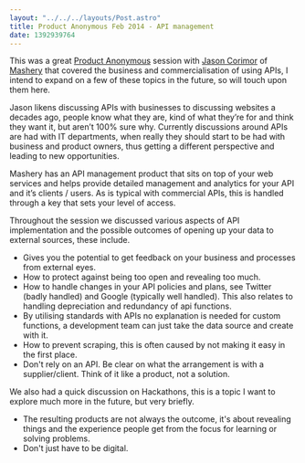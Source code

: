 ```yaml
---
layout: "../../../layouts/Post.astro"
title: Product Anonymous Feb 2014 - API management
date: 1392939764
---
```


This was a great <a href="https://productanonymous.com/" target="_blank">Product Anonymous</a> session with <a href="https://au.linkedin.com/pub/jason-cormier/15/131/744" target="_blank">Jason Corimor</a> of <a href="https://www.mashery.com/" target="_blank">Mashery</a> that covered the business and commercialisation of using APIs, I intend to expand on a few of these topics in the future, so will touch upon them here.

Jason likens discussing APIs with businesses to discussing websites a decades ago, people know what they are, kind of what they’re for and think they want it, but aren’t 100% sure why. Currently discussions around APIs are had with IT departments, when really they should start to be had with business and product owners, thus getting a different perspective and leading to new opportunities.

Mashery has an API management product that sits on top of your web services and helps provide detailed management and analytics for your API and it’s clients / users. As is typical with commercial APIs, this is handled through a key that sets your level of access.

Throughout the session we discussed various aspects of API implementation and the possible outcomes of opening up your data to external sources, these include.<ul><li class="p1">Gives you the potential to get feedback on your business and processes from external eyes.</li><li class="p1">How to protect against being too open and revealing too much.</li><li class="p1">How to handle changes in your API policies and plans, see Twitter (badly handled) and Google (typically well handled). This also relates to handling depreciation and redundancy of api functions.</li><li class="p1">By utilising standards with APIs no explanation is needed for custom functions, a development team can just take the data source and create with it.</li><li class="p1">How to prevent scraping, this is often caused by not making it easy in the first place.</li><li class="p1">Don't rely on an API. Be clear on what the arrangement is with a supplier/client. Think of it like a product, not a solution.</li></ul>

We also had a quick discussion on Hackathons, this is a topic I want to explore much more in the future, but very briefly.<ul><li class="p1">The resulting products are not always the outcome, it's about revealing things and the experience people get from the focus for learning or solving problems. </li><li class="p1">Don't just have to be digital. </li></ul>
